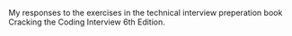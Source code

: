 My responses to the exercises in the technical interview preperation book Cracking the Coding Interview 6th Edition.
